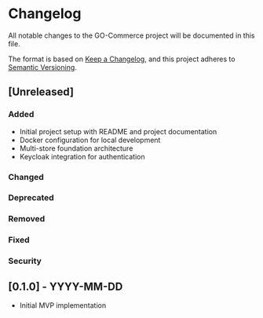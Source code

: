 # Changelog

All notable changes to the GO-Commerce project will be documented in this file.

The format is based on [Keep a Changelog](https://keepachangelog.com/en/1.0.0/),
and this project adheres to [Semantic Versioning](https://semver.org/spec/v2.0.0.html).

## [Unreleased]

### Added
- Initial project setup with README and project documentation
- Docker configuration for local development
- Multi-store foundation architecture
- Keycloak integration for authentication

### Changed

### Deprecated

### Removed

### Fixed

### Security

## [0.1.0] - YYYY-MM-DD
- Initial MVP implementation